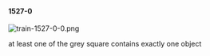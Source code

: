 #### 1527-0
![train-1527-0-0.png](https://github.com/lil-lab/nlvr/raw/master/nlvr/train/images/35/train-1527-0-0.png "train-1527-0-0.png")

at least one of the grey square contains exactly one object
